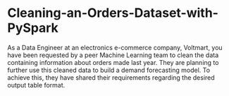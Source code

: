 # Cleaning-an-Orders-Dataset-with-PySpark
As a Data Engineer at an electronics e-commerce company, Voltmart, you have been requested by a peer Machine Learning team to clean the data containing information about orders made last year. They are planning to further use this cleaned data to build a demand forecasting model. To achieve this, they have shared their requirements regarding the desired output table format.
